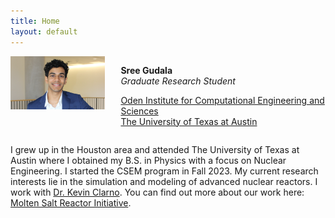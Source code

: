 ```yaml
---
title: Home
layout: default
---
```


<div id="twosided">
<div id="left" style="float: left; max-width: 30%;border: 10px"> 
    <img src="images/Sree_Headshot.jpeg" />
</div>
<div id="right" style="float: right; width: 65%; vertical-align: middle;">
<p> <b>Sree Gudala</b> <br> <em>Graduate Research Student</em> </p>
<p> <a href="https://oden.utexas.edu" target="blank">Oden Institute for Computational Engineering and Sciences</a><br>
<a href="https://utexas.edu" target="blank">The University of Texas at Austin</a></p>
</div>
</div>
<div id="clearer" style="clear: both"> </div>



I grew up in the Houston area and attended The University of Texas at Austin where I obtained my B.S. in Physics with a focus on Nuclear Engineering. I started the CSEM program in Fall 2023. My current research interests lie in the simulation and modeling of advanced nuclear reactors. I work with [Dr. Kevin Clarno](https://www.me.utexas.edu/people/faculty-directory/clarno). You can find out more about our work here: [Molten Salt Reactor Initiative](https://sites.utexas.edu/msrdt/).<br>
